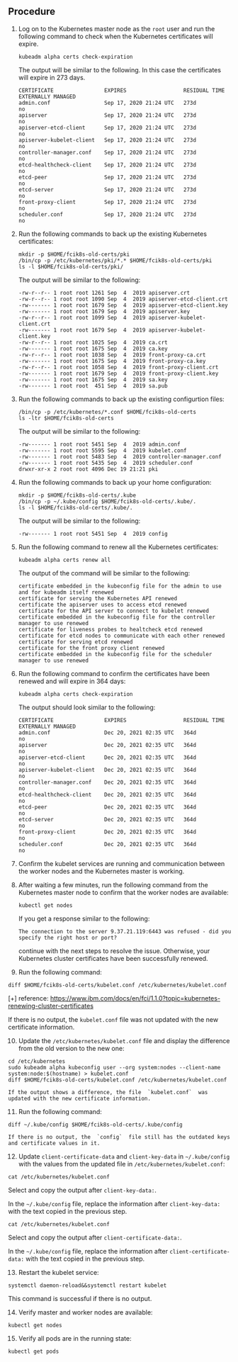 
## Procedure

1.  Log on to the Kubernetes master node as the  `root`  user and run the following command to check when the Kubernetes certificates will expire.
    
    ```plaintext
    kubeadm alpha certs check-expiration
    ```
    
    The output will be similar to the following. In this case the certificates will expire in 273 days.
    
    ```plaintext
    CERTIFICATE                EXPIRES                  RESIDUAL TIME   EXTERNALLY MANAGED
    admin.conf                 Sep 17, 2020 21:24 UTC   273d            no
    apiserver                  Sep 17, 2020 21:24 UTC   273d            no
    apiserver-etcd-client      Sep 17, 2020 21:24 UTC   273d            no
    apiserver-kubelet-client   Sep 17, 2020 21:24 UTC   273d            no
    controller-manager.conf    Sep 17, 2020 21:24 UTC   273d            no
    etcd-healthcheck-client    Sep 17, 2020 21:24 UTC   273d            no
    etcd-peer                  Sep 17, 2020 21:24 UTC   273d            no
    etcd-server                Sep 17, 2020 21:24 UTC   273d            no
    front-proxy-client         Sep 17, 2020 21:24 UTC   273d            no
    scheduler.conf             Sep 17, 2020 21:24 UTC   273d            no
    ```
    
2.  Run the following commands to back up the existing Kubernetes certificates:
    
    ```plaintext
    mkdir -p $HOME/fcik8s-old-certs/pki
    /bin/cp -p /etc/kubernetes/pki/*.* $HOME/fcik8s-old-certs/pki
    ls -l $HOME/fcik8s-old-certs/pki/
    ```
    
    The output will be similar to the following:
    
    ```plaintext
    -rw-r--r-- 1 root root 1261 Sep  4  2019 apiserver.crt
    -rw-r--r-- 1 root root 1090 Sep  4  2019 apiserver-etcd-client.crt
    -rw------- 1 root root 1679 Sep  4  2019 apiserver-etcd-client.key
    -rw------- 1 root root 1679 Sep  4  2019 apiserver.key
    -rw-r--r-- 1 root root 1099 Sep  4  2019 apiserver-kubelet-client.crt
    -rw------- 1 root root 1679 Sep  4  2019 apiserver-kubelet-client.key
    -rw-r--r-- 1 root root 1025 Sep  4  2019 ca.crt
    -rw------- 1 root root 1675 Sep  4  2019 ca.key
    -rw-r--r-- 1 root root 1038 Sep  4  2019 front-proxy-ca.crt
    -rw------- 1 root root 1675 Sep  4  2019 front-proxy-ca.key
    -rw-r--r-- 1 root root 1058 Sep  4  2019 front-proxy-client.crt
    -rw------- 1 root root 1679 Sep  4  2019 front-proxy-client.key
    -rw------- 1 root root 1675 Sep  4  2019 sa.key
    -rw------- 1 root root  451 Sep  4  2019 sa.pub
    ```
    
3.  Run the following commands to back up the existing configurtion files:
    
    ```plaintext
    /bin/cp -p /etc/kubernetes/*.conf $HOME/fcik8s-old-certs
    ls -ltr $HOME/fcik8s-old-certs
    ```
    
    The output will be similar to the following:
    
    ```plaintext
    -rw------- 1 root root 5451 Sep  4  2019 admin.conf
    -rw------- 1 root root 5595 Sep  4  2019 kubelet.conf
    -rw------- 1 root root 5483 Sep  4  2019 controller-manager.conf
    -rw------- 1 root root 5435 Sep  4  2019 scheduler.conf
    drwxr-xr-x 2 root root 4096 Dec 19 21:21 pki
    ```
    
4.  Run the following commands to back up your home configuration:
    
    ```plaintext
    mkdir -p $HOME/fcik8s-old-certs/.kube
    /bin/cp -p ~/.kube/config $HOME/fcik8s-old-certs/.kube/.
    ls -l $HOME/fcik8s-old-certs/.kube/.
    ```
    
    The output will be similar to the following:
    
    ```plaintext
    -rw------- 1 root root 5451 Sep  4  2019 config
    ```
    
5.  Run the following command to renew all the Kubernetes certificates:
    
    ```plaintext
    kubeadm alpha certs renew all
    ```
    
    The output of the command will be similar to the following:
    
    ```plaintext
    certificate embedded in the kubeconfig file for the admin to use and for kubeadm itself renewed
    certificate for serving the Kubernetes API renewed
    certificate the apiserver uses to access etcd renewed
    certificate for the API server to connect to kubelet renewed
    certificate embedded in the kubeconfig file for the controller manager to use renewed
    certificate for liveness probes to healtcheck etcd renewed
    certificate for etcd nodes to communicate with each other renewed
    certificate for serving etcd renewed
    certificate for the front proxy client renewed
    certificate embedded in the kubeconfig file for the scheduler manager to use renewed
    ```
    
6.  Run the following command to confirm the certificates have been renewed and will expire in 364 days:
    
    ```plaintext
    kubeadm alpha certs check-expiration
    ```
    
    The output should look similar to the following:
    
    ```plaintext
    CERTIFICATE                EXPIRES                  RESIDUAL TIME   EXTERNALLY MANAGED
    admin.conf                 Dec 20, 2021 02:35 UTC   364d            no      
    apiserver                  Dec 20, 2021 02:35 UTC   364d            no      
    apiserver-etcd-client      Dec 20, 2021 02:35 UTC   364d            no      
    apiserver-kubelet-client   Dec 20, 2021 02:35 UTC   364d            no      
    controller-manager.conf    Dec 20, 2021 02:35 UTC   364d            no      
    etcd-healthcheck-client    Dec 20, 2021 02:35 UTC   364d            no      
    etcd-peer                  Dec 20, 2021 02:35 UTC   364d            no      
    etcd-server                Dec 20, 2021 02:35 UTC   364d            no      
    front-proxy-client         Dec 20, 2021 02:35 UTC   364d            no      
    scheduler.conf             Dec 20, 2021 02:35 UTC   364d            no
    ```
    
7.  Confirm the  kubelet  services are running and communication between the worker nodes and the Kubernetes master is working.
8.  After waiting a few minutes, run the following command from the Kubernetes master node to confirm that the worker nodes are available:
    
    ```plaintext
    kubectl get nodes
    ```
    
    If you get a response similar to the following:
    
    ```plaintext
    The connection to the server 9.37.21.119:6443 was refused - did you specify the right host or port? 
    ```
    
    continue with the next steps to resolve the issue. Otherwise, your Kubernetes cluster certificates have been successfully renewed.
    
9.  Run the following command:
    
```plaintext
diff $HOME/fcik8s-old-certs/kubelet.conf /etc/kubernetes/kubelet.conf
```
[+] reference: https://www.ibm.com/docs/en/fci/1.1.0?topic=kubernetes-renewing-cluster-certificates
    
If there is no output, the  `kubelet.conf`  file was not updated with the new certificate information.
    
10.  Update the  `/etc/kubernetes/kubelet.conf`  file and display the difference from the old version to the new one:
    
```plaintext
cd /etc/kubernetes
sudo kubeadm alpha kubeconfig user --org system:nodes --client-name system:node:$(hostname) > kubelet.conf
diff $HOME/fcik8s-old-certs/kubelet.conf /etc/kubernetes/kubelet.conf
```
    
    If the output shows a difference, the file  `kubelet.conf`  was updated with the new certificate information.
    
11.  Run the following command:
    
```plaintext
diff ~/.kube/config $HOME/fcik8s-old-certs/.kube/config
```
    
    If there is no output, the  `config`  file still has the outdated keys and certificate values in it.
    
12.  Update  `client-certificate-data`  and  `client-key-data`  in  `~/.kube/config`  with the values from the updated file in  `/etc/kubernetes/kubelet.conf`:
```plaintext
cat /etc/kubernetes/kubelet.conf
```
   Select and copy the output after  `client-key-data:`.
        
In the  `~/.kube/config`  file, replace the information after  `client-key-data:`  with the text copied in the previous step.
        
```plaintext
cat /etc/kubernetes/kubelet.conf
```
        
   Select and copy the output after  `client-certificate-data:`.
        
In the  `~/.kube/config`  file, replace the information after  `client-certificate-data:`  with the text copied in the previous step.
        
13.  Restart the kubelet service:
    
```plaintext
systemctl daemon-reload&&systemctl restart kubelet
```
    
This command is successful if there is no output.
    
14.  Verify master and worker nodes are available:
    
```plaintext
kubectl get nodes
```
    
15.  Verify all pods are in the running state:
    
```plaintext
kubectl get pods
```
